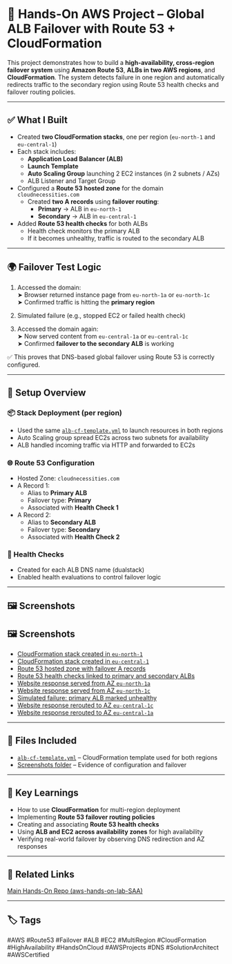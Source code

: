 # 🚀 Hands-On AWS Project – Global ALB Failover with Route 53 + CloudFormation

This project demonstrates how to build a **high-availability, cross-region failover system** using **Amazon Route 53**, **ALBs in two AWS regions**, and **CloudFormation**. The system detects failure in one region and automatically redirects traffic to the secondary region using Route 53 health checks and failover routing policies.

---

## ✅ What I Built

- Created **two CloudFormation stacks**, one per region (`eu-north-1` and `eu-central-1`)
- Each stack includes:
  - **Application Load Balancer (ALB)**
  - **Launch Template**
  - **Auto Scaling Group** launching 2 EC2 instances (in 2 subnets / AZs)
  - ALB Listener and Target Group
- Configured a **Route 53 hosted zone** for the domain `cloudnecessities.com`
  - Created **two A records** using **failover routing**:
    - **Primary** → ALB in `eu-north-1`
    - **Secondary** → ALB in `eu-central-1`
- Added **Route 53 health checks** for both ALBs
  - Health check monitors the primary ALB
  - If it becomes unhealthy, traffic is routed to the secondary ALB

---

## 🌍 Failover Test Logic

1. Accessed the domain:  
   ➤ Browser returned instance page from `eu-north-1a` or `eu-north-1c`  
   ➤ Confirmed traffic is hitting the **primary region**

2. Simulated failure (e.g., stopped EC2 or failed health check)

3. Accessed the domain again:  
   ➤ Now served content from `eu-central-1a` or `eu-central-1c`  
   ➤ Confirmed **failover to the secondary ALB** is working

✅ This proves that DNS-based global failover using Route 53 is correctly configured.

---

## 🧪 Setup Overview

### 📦 Stack Deployment (per region)
- Used the same [`alb-cf-template.yml`](alb-cf-template.yml) to launch resources in both regions
- Auto Scaling group spread EC2s across two subnets for availability
- ALB handled incoming traffic via HTTP and forwarded to EC2s

### 🌐 Route 53 Configuration
- Hosted Zone: `cloudnecessities.com`
- A Record 1:  
  - Alias to **Primary ALB**
  - Failover type: **Primary**
  - Associated with **Health Check 1**
- A Record 2:  
  - Alias to **Secondary ALB**
  - Failover type: **Secondary**
  - Associated with **Health Check 2**

### 📡 Health Checks
- Created for each ALB DNS name (dualstack)
- Enabled health evaluations to control failover logic

---

## 🖼️ Screenshots

## 🖼️ Screenshots

- [CloudFormation stack created in `eu-north-1`](Screenshots/1%20-%20stack%20created%20in%20primary%20region.png)
- [CloudFormation stack created in `eu-central-1`](Screenshots/2%20-%20stack%20created%20in%20secondary%20region.png)
- [Route 53 hosted zone with failover A records](Screenshots/3%20-%20Records%20in%20hosted%20zone%20for%20failover.png)
- [Route 53 health checks linked to primary and secondary ALBs](Screenshots/4%20-%20Health%20checks.png)
- [Website response served from AZ `eu-north-1a`](Screenshots/5%20-%20Primary%20eu-north-1a.png)
- [Website response served from AZ `eu-north-1c`](Screenshots/6%20-%20Primary%20eu-north-1c.png)
- [Simulated failure: primary ALB marked unhealthy](Screenshots/7%20-%20testing%20failure%20and%20primary%20is%20unhealthy.png)
- [Website response rerouted to AZ `eu-central-1c`](Screenshots/8%20-%20secondary%20eu-central-1c.png)
- [Website response rerouted to AZ `eu-central-1a`](Screenshots/9%20-%20secondary%20eu-central-1a.png)


---

## 📁 Files Included

- [`alb-cf-template.yml`](alb-cf-template.yml) – CloudFormation template used for both regions
- [Screenshots folder](Screenshots/) – Evidence of configuration and failover

---

## 📌 Key Learnings

- How to use **CloudFormation** for multi-region deployment
- Implementing **Route 53 failover routing policies**
- Creating and associating **Route 53 health checks**
- Using **ALB and EC2 across availability zones** for high availability
- Verifying real-world failover by observing DNS redirection and AZ responses

---

## 🔗 Related Links

[Main Hands-On Repo (aws-hands-on-lab-SAA)](https://github.com/MilosFaktor/aws-hands-on-lab-SAA)

---

## 🏷️ Tags

#AWS #Route53 #Failover #ALB #EC2 #MultiRegion #CloudFormation #HighAvailability #HandsOnCloud #AWSProjects #DNS #SolutionArchitect #AWSCertified
